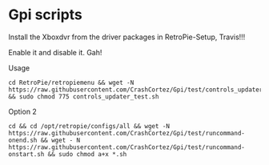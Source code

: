 # Gpi scripts

Install the Xboxdvr from the driver packages in RetroPie-Setup, Travis!!!

Enable it and disable it. Gah!

Usage

```shell
cd RetroPie/retropiemenu && wget -N https://raw.githubusercontent.com/CrashCortez/Gpi/test/controls_updater.sh && sudo chmod 775 controls_updater_test.sh
```

Option 2

```shell
cd && cd /opt/retropie/configs/all && wget -N https://raw.githubusercontent.com/CrashCortez/Gpi/test/runcommand-onend.sh && wget - N https://raw.githubusercontent.com/CrashCortez/Gpi/test/runcommand-onstart.sh && sudo chmod a+x *.sh 
```
